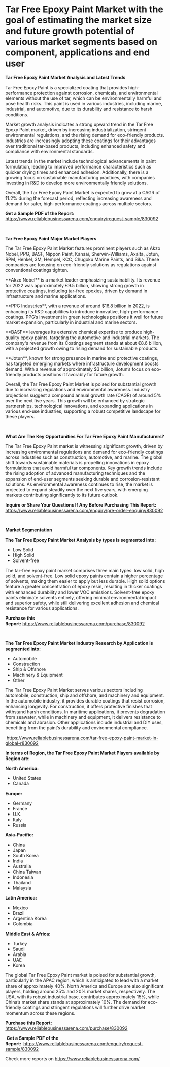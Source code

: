 <p><h1>Tar Free Epoxy Paint Market with the goal of estimating the market size and future growth potential of various market segments based on component, applications and end user</h1></p><p><strong>Tar Free Epoxy Paint Market Analysis and Latest Trends</strong></p>
<p><p>Tar Free Epoxy Paint is a specialized coating that provides high-performance protection against corrosion, chemicals, and environmental elements without the use of tar, which can be environmentally harmful and pose health risks. This paint is used in various industries, including marine, industrial, and automotive, due to its durability and resistance to harsh conditions. </p><p>Market growth analysis indicates a strong upward trend in the Tar Free Epoxy Paint market, driven by increasing industrialization, stringent environmental regulations, and the rising demand for eco-friendly products. Industries are increasingly adopting these coatings for their advantages over traditional tar-based products, including enhanced safety and compliance with environmental standards. </p><p>Latest trends in the market include technological advancements in paint formulation, leading to improved performance characteristics such as quicker drying times and enhanced adhesion. Additionally, there is a growing focus on sustainable manufacturing practices, with companies investing in R&D to develop more environmentally friendly solutions. </p><p>Overall, the Tar Free Epoxy Paint Market is expected to grow at a CAGR of 11.2% during the forecast period, reflecting increasing awareness and demand for safer, high-performance coatings across multiple sectors.</p></p>
<p><strong>Get a Sample PDF of the Report:&nbsp;</strong> <a href="https://www.reliablebusinessarena.com/enquiry/request-sample/830092?utm_campaign=2532&utm_medium=2&utm_source=Github&utm_content=ia&utm_term=25032025&utm_id=tar-free-epoxy-paint">https://www.reliablebusinessarena.com/enquiry/request-sample/830092</a></p>
<p>&nbsp;</p>
<p><strong>Tar Free Epoxy Paint Major Market Players</strong></p>
<p><p>The Tar Free Epoxy Paint Market features prominent players such as Akzo Nobel, PPG, BASF, Nippon Paint, Kansai, Sherwin-Williams, Axalta, Jotun, RPM, Henkel, 3M, Hempel, KCC, Chugoku Marine Paints, and Sika. These companies are focusing on eco-friendly solutions as regulations against conventional coatings tighten.</p><p>**Akzo Nobel** is a market leader emphasizing sustainability. Its revenue for 2022 was approximately €9.5 billion, showing strong growth in protective coatings, including tar-free epoxies, driven by demand in infrastructure and marine applications.</p><p>**PPG Industries**, with a revenue of around $16.8 billion in 2022, is enhancing its R&D capabilities to introduce innovative, high-performance coatings. PPG’s investment in green technologies positions it well for future market expansion, particularly in industrial and marine sectors.</p><p>**BASF** leverages its extensive chemical expertise to produce high-quality epoxy paints, targeting the automotive and industrial markets. The company's revenue from its Coatings segment stands at about €8.6 billion, with a projected growth owing to rising demand for sustainable products.</p><p>**Jotun**, known for strong presence in marine and protective coatings, has targeted emerging markets where infrastructure development boosts demand. With a revenue of approximately $3 billion, Jotun’s focus on eco-friendly products positions it favorably for future growth.</p><p>Overall, the Tar Free Epoxy Paint Market is poised for substantial growth due to increasing regulations and environmental awareness. Industry projections suggest a compound annual growth rate (CAGR) of around 5% over the next five years. This growth will be enhanced by strategic partnerships, technological innovations, and expanding applications in various end-use industries, supporting a robust competitive landscape for these players.</p></p>
<p>&nbsp;</p>
<p><strong>What Are The Key Opportunities For Tar Free Epoxy Paint Manufacturers?</strong></p>
<p><p>The Tar Free Epoxy Paint market is witnessing significant growth, driven by increasing environmental regulations and demand for eco-friendly coatings across industries such as construction, automotive, and marine. The global shift towards sustainable materials is propelling innovations in epoxy formulations that avoid harmful tar components. Key growth trends include the rising adoption of advanced manufacturing techniques and the expansion of end-user segments seeking durable and corrosion-resistant solutions. As environmental awareness continues to rise, the market is projected to expand steadily over the next five years, with emerging markets contributing significantly to its future outlook.</p></p>
<p><strong>Inquire or Share Your Questions If Any Before Purchasing This Report:</strong> <a href="https://www.reliablebusinessarena.com/enquiry/pre-order-enquiry/830092?utm_campaign=2532&utm_medium=2&utm_source=Github&utm_content=ia&utm_term=25032025&utm_id=tar-free-epoxy-paint">https://www.reliablebusinessarena.com/enquiry/pre-order-enquiry/830092</a></p>
<p>&nbsp;</p>
<p><strong>Market Segmentation</strong></p>
<p><strong>The Tar Free Epoxy Paint Market Analysis by types is segmented into:</strong></p>
<p><ul><li>Low Solid</li><li>High Solid</li><li>Solvent-free</li></ul></p>
<p><p>The tar-free epoxy paint market comprises three main types: low solid, high solid, and solvent-free. Low solid epoxy paints contain a higher percentage of solvents, making them easier to apply but less durable. High solid options feature a greater concentration of epoxy resin, resulting in thicker coatings with enhanced durability and lower VOC emissions. Solvent-free epoxy paints eliminate solvents entirely, offering minimal environmental impact and superior safety, while still delivering excellent adhesion and chemical resistance for various applications.</p></p>
<p><strong>Purchase this Report:&nbsp;</strong><a href="https://www.reliablebusinessarena.com/purchase/830092?utm_campaign=2532&utm_medium=2&utm_source=Github&utm_content=ia&utm_term=25032025&utm_id=tar-free-epoxy-paint">https://www.reliablebusinessarena.com/purchase/830092</a></p>
<p>&nbsp;</p>
<p><strong>The Tar Free Epoxy Paint Market Industry Research by Application is segmented into:</strong></p>
<p><ul><li>Automobile</li><li>Construction</li><li>Ship & Offshore</li><li>Machinery & Equipment</li><li>Other</li></ul></p>
<p><p>The Tar Free Epoxy Paint Market serves various sectors including automobile, construction, ship and offshore, and machinery and equipment. In the automobile industry, it provides durable coatings that resist corrosion, enhancing longevity. For construction, it offers protective finishes that withstand harsh conditions. In maritime applications, it prevents degradation from seawater, while in machinery and equipment, it delivers resistance to chemicals and abrasion. Other applications include industrial and DIY uses, benefiting from the paint’s durability and environmental compliance.</p></p>
<p><a href="https://www.reliablebusinessarena.com/tar-free-epoxy-paint-market-in-global-r830092?utm_campaign=2532&utm_medium=2&utm_source=Github&utm_content=ia&utm_term=25032025&utm_id=tar-free-epoxy-paint">&nbsp;https://www.reliablebusinessarena.com/tar-free-epoxy-paint-market-in-global-r830092</a></p>
<p><strong>In terms of Region, the Tar Free Epoxy Paint Market Players available by Region are:</strong></p>
<p>
    <p> <strong> North America: </strong>
        <ul>
            <li>United States</li>
            <li>Canada</li>
        </ul>
        </p> 
    <p> <strong> Europe: </strong>
        <ul>
            <li>Germany</li>
            <li>France</li>
            <li>U.K.</li>
            <li>Italy</li>
            <li>Russia</li>
        </ul>
        </p> 
    <p> <strong> Asia-Pacific: </strong>
        <ul>
            <li>China</li>
            <li>Japan</li>
            <li>South Korea</li>
            <li>India</li>
            <li>Australia</li>
            <li>China Taiwan</li>
            <li>Indonesia</li>
            <li>Thailand</li>
            <li>Malaysia</li>
        </ul>
        </p> 
    <p> <strong> Latin America: </strong>
        <ul>
            <li>Mexico</li>
            <li>Brazil</li>
            <li>Argentina Korea</li>
            <li>Colombia</li>
        </ul>
        </p> 
    <p> <strong> Middle East & Africa: </strong>
        <ul>
            <li>Turkey</li>
            <li>Saudi</li>
            <li>Arabia</li>
            <li>UAE</li>
            <li>Korea</li>
        </ul>
    </p>
    </p>
<p><p>The global Tar Free Epoxy Paint market is poised for substantial growth, particularly in the APAC region, which is anticipated to lead with a market share of approximately 40%. North America and Europe are also significant players, holding around 25% and 20% market shares, respectively. The USA, with its robust industrial base, contributes approximately 15%, while China’s market share stands at approximately 10%. The demand for eco-friendly coatings and stringent regulations will further drive market momentum across these regions.</p></p>
<p><strong>Purchase this Report: </strong><a href="https://www.reliablebusinessarena.com/purchase/830092?utm_campaign=2532&utm_medium=2&utm_source=Github&utm_content=ia&utm_term=25032025&utm_id=tar-free-epoxy-paint">https://www.reliablebusinessarena.com/purchase/830092</a></p>
<p>&nbsp;<strong>Get a Sample PDF of the Report:&nbsp;&nbsp;</strong><a href="https://www.reliablebusinessarena.com/enquiry/request-sample/830092?utm_campaign=2532&utm_medium=2&utm_source=Github&utm_content=ia&utm_term=25032025&utm_id=tar-free-epoxy-paint">https://www.reliablebusinessarena.com/enquiry/request-sample/830092</a></p>
<p><strong></strong></p>
<p>Check more reports on <a href="https://www.reliablebusinessarena.com/?utm_campaign=2532&utm_medium=2&utm_source=Github&utm_content=ia&utm_term=25032025&utm_id=tar-free-epoxy-paint">https://www.reliablebusinessarena.com/</a></p>